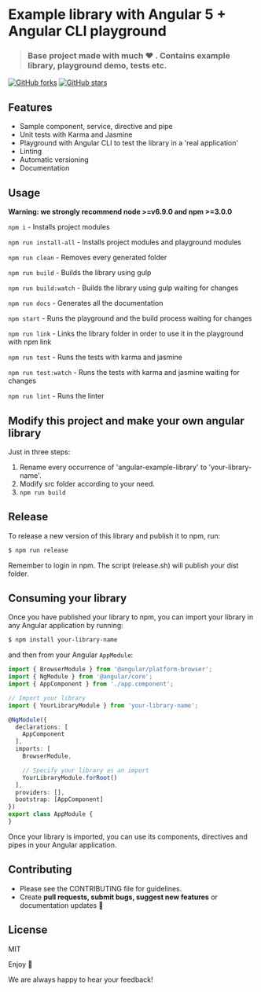 # Example library with Angular 5 + Angular CLI playground

> ### Base project made with much  :heart: . Contains example library, playground demo, tests etc.

[![GitHub forks](https://img.shields.io/github/forks/ismaestro/angular-example-library.svg?style=social&label=Fork)](https://github.com/ismaestro/angular-example-library/fork)
[![GitHub stars](https://img.shields.io/github/stars/ismaestro/angular-example-library.svg?style=social&label=Star)](https://github.com/ismaestro/angular-example-library)

## Features
* Sample component, service, directive and pipe
* Unit tests with Karma and Jasmine
* Playground with Angular CLI to test the library in a 'real application'
* Linting
* Automatic versioning
* Documentation

## Usage

**Warning: we strongly recommend node >=v6.9.0 and npm >=3.0.0**

`npm i` - Installs project modules

`npm run install-all` - Installs project modules and playground modules

`npm run clean` - Removes every generated folder

`npm run build` - Builds the library using gulp

`npm run build:watch` - Builds the library using gulp waiting for changes

`npm run docs` - Generates all the documentation

`npm start` - Runs the playground and the build process waiting for changes

`npm run link` - Links the library folder in order to use it in the playground with npm link

`npm run test` - Runs the tests with karma and jasmine

`npm run test:watch` - Runs the tests with karma and jasmine waiting for changes

`npm run lint` - Runs the linter

## Modify this project and make your own angular library

Just in three steps:

1. Rename every occurrence of 'angular-example-library' to 'your-library-name'.
2. Modify src folder according to your need.
3. `npm run build`

## Release

To release a new version of this library and publish it to npm, run:

```bash
$ npm run release
```

Remember to login in npm. The script (release.sh) will publish your dist folder.

## Consuming your library

Once you have published your library to npm, you can import your library in any Angular application by running:

```bash
$ npm install your-library-name
```

and then from your Angular `AppModule`:

```typescript
import { BrowserModule } from '@angular/platform-browser';
import { NgModule } from '@angular/core';
import { AppComponent } from './app.component';

// Import your library
import { YourLibraryModule } from 'your-library-name';

@NgModule({
  declarations: [
    AppComponent
  ],
  imports: [
    BrowserModule,

    // Specify your library as an import
    YourLibraryModule.forRoot()
  ],
  providers: [],
  bootstrap: [AppComponent]
})
export class AppModule {
}
```

Once your library is imported, you can use its components, directives and pipes in your Angular application.

## Contributing
- Please see the CONTRIBUTING file for guidelines.
- Create **pull requests, submit bugs, suggest new features** or documentation updates :wrench:

## License

MIT

Enjoy :metal:

We are always happy to hear your feedback!

